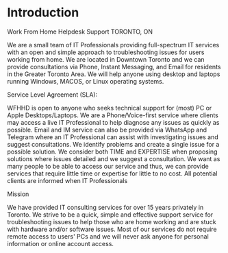 # Introduction
Work From Home Helpdesk Support
TORONTO, ON

We are a small team of IT Professionals providing full-spectrum IT services with an open and simple approach to troubleshooting issues for users working from home. We are located in Downtown Toronto and we can provide consultations via Phone, Instant Messaging, and Email for residents in the Greater Toronto Area. We will help anyone using desktop and laptops running Windows, MACOS, or Linux operating systems.

Service Level Agreement (SLA): 

WFHHD is open to anyone who seeks technical support for (most) PC or Apple Desktops/Laptops.  We are a Phone/Voice-first service where clients may access a live IT Professional to help diagnose any issues as quickly as possible.  Email and IM service can also be provided via WhatsApp and Telegram where an IT Professional can assist with investigating issues and suggest consultations.  We identify problems and create a single issue for a possible solution.  We consider both TIME and EXPERTISE when proposing solutions where issues detailed and we suggest a consultation.  We want as many people to be able to access our service and thus, we can provide services that require little time or expertise for little to no cost.  All potential clients are informed when IT Professionals 

Mission

We have provided IT consulting services for over 15 years privately in Toronto. We strive to be a quick, simple and effective support service for troubleshooting issues to help those who are home working and are stuck with hardware and/or software issues. Most of our services do not require remote access to users' PCs and we will never ask anyone for personal information or online account access.
